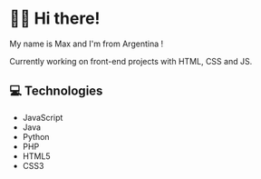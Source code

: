   # 🙋‍♂️ Hi there!

  My name is Max and I'm from Argentina !

  Currently working on front-end projects with HTML, CSS and JS.
  
  ## 💻 Technologies
  - JavaScript
  - Java
  - Python
  - PHP
  - HTML5
  - CSS3
